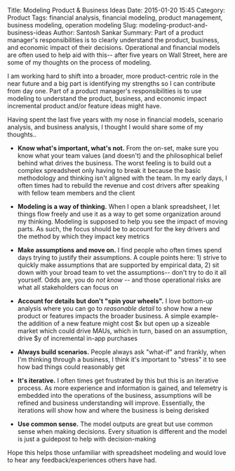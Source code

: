 Title: Modeling Product & Business Ideas
Date: 2015-01-20 15:45
Category: Product
Tags: financial analysis, financial modeling, product management, business modeling, operation modeling
Slug: modeling-product-and-business-ideas
Author: Santosh Sankar
Summary: Part of a product manager's responsibilities is to clearly understand the product, business, and economic impact of their decisions. Operational and financial models are often used to help aid with this-- after five years on Wall Street, here are some of my thoughts on the process of modeling.

I am working hard to shift into a broader, more product-centric role in the near future and a big part is identifying my strengths so I can contribute from day one. Part of a product manager's responsibilities is to use modeling to understand the product, business, and economic impact incremental product and/or feature ideas might have. 

Having spent the last five years with my nose in financial models, scenario analysis, and business analysis, I thought I would share some of my thoughts.. 

* **Know what's important, what's not.** From the on-set, make sure you know what your team values (and doesn't) and the philosophical belief behind what drives the business. The worst feeling is to build out a complex spreadsheet only having to break it because the basic methodology and thinking isn't aligned with the team. In my early days, I often times had to rebuild the revenue and cost drivers after speaking with fellow team members and the client 

* **Modeling is a way of thinking.** When I open a blank spreadsheet, I let things flow freely and use it as a way to get some organization around my thinking. Modeling is supposed to help you see the impact of moving parts. As such, the focus should be to account for the key drivers and the method by which they impact key metrics

* **Make assumptions and move on.** I find people who often times spend days trying to justify their assumptions. A couple points here: 1) strive to quickly make assumptions that are supported by empirical data, 2) sit down with your broad team to vet the assumptions-- don't try to do it all yourself. Odds are, you do *not know* -- and those operational risks are what all stakeholders can focus on

* **Account for details but don't "spin your wheels".** I love bottom-up analysis where you can go to *reasonable detail* to show how a new product or features impacts the broader business. A simple example- the addition of a new feature might cost $x but open up a sizeable market which could drive MAUs, which in turn, based on an assumption, drive $y of incremental in-app purchases

* **Always build scenarios.** People always ask "what-if" and frankly, when I'm thinking through a business, I think it's important to "stress" it to see how bad things could reasonably get

* **It's iterative.** I often times get frustrated by this but this is an iterative process. As more experience and information is gained, and telemetry is embedded into the operations of the business, assumptions will be refined and business understanding will improve. Essentially, the iterations will show how and where the business is being derisked

* **Use common sense.** The model outputs are great but use common sense when making decisions. Every situation is different and the model is just a guidepost to help with decision-making

Hope this helps those unfamiliar with spreadsheet modeling and would love to hear any feedback/experiences others have had.